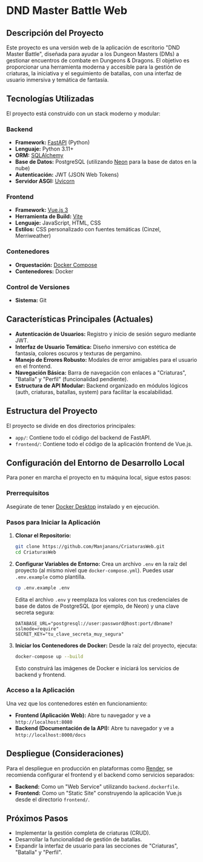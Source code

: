 # DND Master Battle Web

## Descripción del Proyecto

Este proyecto es una versión web de la aplicación de escritorio "DND Master Battle", diseñada para ayudar a los Dungeon Masters (DMs) a gestionar encuentros de combate en Dungeons & Dragons. El objetivo es proporcionar una herramienta moderna y accesible para la gestión de criaturas, la iniciativa y el seguimiento de batallas, con una interfaz de usuario inmersiva y temática de fantasía.

## Tecnologías Utilizadas

El proyecto está construido con un stack moderno y modular:

### Backend
*   **Framework:** [FastAPI](https://fastapi.tiangolo.com/) (Python)
*   **Lenguaje:** Python 3.11+
*   **ORM:** [SQLAlchemy](https://www.sqlalchemy.org/)
*   **Base de Datos:** PostgreSQL (utilizando [Neon](https://neon.tech/) para la base de datos en la nube)
*   **Autenticación:** JWT (JSON Web Tokens)
*   **Servidor ASGI:** [Uvicorn](https://www.uvicorn.org/)

### Frontend
*   **Framework:** [Vue.js 3](https://vuejs.org/)
*   **Herramienta de Build:** [Vite](https://vitejs.dev/)
*   **Lenguaje:** JavaScript, HTML, CSS
*   **Estilos:** CSS personalizado con fuentes temáticas (Cinzel, Merriweather)

### Contenedores
*   **Orquestación:** [Docker Compose](https://docs.docker.com/compose/)
*   **Contenedores:** Docker

### Control de Versiones
*   **Sistema:** Git

## Características Principales (Actuales)

*   **Autenticación de Usuarios:** Registro y inicio de sesión seguro mediante JWT.
*   **Interfaz de Usuario Temática:** Diseño inmersivo con estética de fantasía, colores oscuros y texturas de pergamino.
*   **Manejo de Errores Robusto:** Modales de error amigables para el usuario en el frontend.
*   **Navegación Básica:** Barra de navegación con enlaces a "Criaturas", "Batalla" y "Perfil" (funcionalidad pendiente).
*   **Estructura de API Modular:** Backend organizado en módulos lógicos (auth, criaturas, batallas, system) para facilitar la escalabilidad.

## Estructura del Proyecto

El proyecto se divide en dos directorios principales:

*   `app/`: Contiene todo el código del backend de FastAPI.
*   `frontend/`: Contiene todo el código de la aplicación frontend de Vue.js.

## Configuración del Entorno de Desarrollo Local

Para poner en marcha el proyecto en tu máquina local, sigue estos pasos:

### Prerrequisitos
Asegúrate de tener [Docker Desktop](https://www.docker.com/products/docker-desktop/) instalado y en ejecución.

### Pasos para Iniciar la Aplicación

1.  **Clonar el Repositorio:**
    ```bash
    git clone https://github.com/Manjanans/CriaturasWeb.git
    cd CriaturasWeb
    ```

2.  **Configurar Variables de Entorno:**
    Crea un archivo `.env` en la raíz del proyecto (al mismo nivel que `docker-compose.yml`). Puedes usar `.env.example` como plantilla.
    ```bash
    cp .env.example .env
    ```
    Edita el archivo `.env` y reemplaza los valores con tus credenciales de base de datos de PostgreSQL (por ejemplo, de Neon) y una clave secreta segura:
    ```
    DATABASE_URL="postgresql://user:password@host:port/dbname?sslmode=require"
    SECRET_KEY="tu_clave_secreta_muy_segura"
    ```

3.  **Iniciar los Contenedores de Docker:**
    Desde la raíz del proyecto, ejecuta:
    ```bash
    docker-compose up --build
    ```
    Esto construirá las imágenes de Docker e iniciará los servicios de backend y frontend.

### Acceso a la Aplicación

Una vez que los contenedores estén en funcionamiento:

*   **Frontend (Aplicación Web):** Abre tu navegador y ve a `http://localhost:8080`
*   **Backend (Documentación de la API):** Abre tu navegador y ve a `http://localhost:8000/docs`

## Despliegue (Consideraciones)

Para el despliegue en producción en plataformas como [Render](https://render.com/), se recomienda configurar el frontend y el backend como servicios separados:

*   **Backend:** Como un "Web Service" utilizando `backend.dockerfile`.
*   **Frontend:** Como un "Static Site" construyendo la aplicación Vue.js desde el directorio `frontend/`.

## Próximos Pasos

*   Implementar la gestión completa de criaturas (CRUD).
*   Desarrollar la funcionalidad de gestión de batallas.
*   Expandir la interfaz de usuario para las secciones de "Criaturas", "Batalla" y "Perfil".